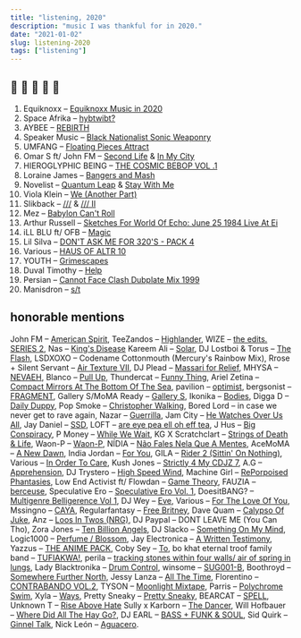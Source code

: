 ```yaml
---
title: "listening, 2020"
description: "music I was thankful for in 2020."
date: "2021-01-02"
slug: listening-2020
tags: ["listening"]
---
```


## :goat: :goat: :goat: :goat: :goat:

1. Equiknoxx – [Equiknoxx Music in 2020](https://equiknoxxmusic.bandcamp.com/album/equiknoxx-music-in-2020)
2. Space Afrika – [hybtwibt?](https://space-afrika.bandcamp.com/album/hybtwibt)
3. AYBEE – [REBIRTH](https://deepblakmusic.bandcamp.com/album/aybee-rebirth-ep-dbr-v034)
4. Speaker Music – [Black Nationalist Sonic Weaponry](https://speakermusic.bandcamp.com/album/black-nationalist-sonic-weaponry) 
5. UMFANG – [Floating Pieces Attract](https://umfang.bandcamp.com/track/floating-pieces-attract)
6. Omar S ft/ John FM – [Second Life](https://omar-s.bandcamp.com/track/second-life) & [In My City](https://omar-s.bandcamp.com/track/in-my-city)
7. HIEROGLYPHIC BEING – [THE COSMIC BEBOP VOL .1](https://hieroglyphicbeingofficial.bandcamp.com/album/the-cosmic-bebop-vol-1)
8. Loraine James – [Bangers and Mash](https://lorainejames.bandcamp.com/album/bangers-and-mash)
9. Novelist – [Quantum Leap](https://novelistguy.bandcamp.com/album/quantum-leap) & [Stay With Me](https://novelistguy.bandcamp.com/track/stay-with-me)
10. Viola Klein – [We (Another Part)](https://meakusma.bandcamp.com/track/we-another-part)
11. Slikback – [///](https://slikback.bandcamp.com/album/-) & [/// II](https://slikback.bandcamp.com/album/ii)
12. Mez – [Babylon Can't Roll](https://mezyeah.bandcamp.com/album/babylon-cant-roll-ep)
13. Arthur Russell – [Sketches For World Of Echo: June 25 1984 Live At Ei](https://arthurrussell.bandcamp.com/album/sketches-for-world-of-echo-june-25-1984-live-at-ei)
14. iLL BLU ft/ OFB – [Magic](https://www.youtube.com/watch?v=JUKlIHIYvAw)
15. Lil Silva – [DON'T ASK ME FOR 320'S - PACK 4](https://lilsilva.bandcamp.com/album/dont-ask-me-for-320s-pack-4)
16. Various – [HAUS OF ALTR 10](https://hausofaltr.bandcamp.com/album/hoa010)
17. YOUTH – [Grimescapes](https://theyouthlabel.bandcamp.com/album/grimescapes-yo8th)
18. Duval Timothy – [Help](https://duvaltimothy.bandcamp.com/album/help)
19. Persian – [Cannot Face Clash Dubplate Mix 1999](https://persian1.bandcamp.com/track/cannot-face-clash-dubplate-mix-1999)
20. Manisdron – [s/t](https://liesrecords.bandcamp.com/album/s-t-ep)

## honorable mentions

John FM – [American Spirit](https://johnfm.bandcamp.com/album/american-spirit),
TeeZandos – [Highlander](https://www.youtube.com/watch?v=CvwNQVZlQv4),
WIZE – [the edits. SERIES 2](https://wizetheproducer.bandcamp.com/album/the-edits-series-2),
Nas – [King's Disease](https://www.youtube.com/watch?v=6mjNY53ORuA&list=PLxA687tYuMWjL3r09WBJJ7sGou3MQbcLa)
Kareem Ali – [Solar](https://kareemali19.bandcamp.com/album/solar),
DJ Lostboi & Torus – [The Flash](https://queeste.bandcamp.com/album/the-flash),
LSDXOXO – Codename Cottonmouth (Mercury's Rainbow Mix),
Rrose + Silent Servant – [Air Texture VII](https://airtexture.bandcamp.com/album/air-texture-vii),
DJ Plead – [Massari for Relief](https://djplead.bandcamp.com/album/massari-for-relief),
MHYSA – [NEVAEH](https://mhysa301.bandcamp.com/album/nevaeh),
Blanco – [Pull Up](https://www.youtube.com/watch?v=x8FuPy-IXkM),
Thundercat – [Funny Thing](https://www.youtube.com/watch?v=lSrKfSDwIi0),
Ariel Zetina – [Compact Mirrors At The Bottom Of The Sea](https://arielzetina.bandcamp.com/track/compact-mirrors-at-the-bottom-of-the-sea),
pavilion – [optimist](https://10961.bandcamp.com/album/optimist),
bergsonist – [FRAGMENT](https://bergsonist.bandcamp.com/track/fragment),
Gallery S/MoMA Ready – [Gallery S](https://momaready.bandcamp.com/album/gallery-s),
Ikonika – [Bodies](https://ikonika.bandcamp.com/album/bodies),
Digga D – [Daily Duppy](https://www.youtube.com/watch?v=K_vdaZ2NesI),
Pop Smoke – [Christopher Walking](https://www.youtube.com/watch?v=oib2gIA0W4k),
Bored Lord – in case we never get to rave again,
Nazar – [Guerrilla](https://nazar.bandcamp.com/album/guerrilla),
Jam City – [He Watches Over Us All](https://twitter.com/jam_city_music/status/1220078286144929794?s=20),
Jay Daniel – [SSD](https://watusihigh.bandcamp.com/album/ssd),
LOFT – [are eye pea ell oh eff tea](https://aya-yco.bandcamp.com/album/are-eye-pea-ell-oh-eff-tea),
J Hus – [Big Conspiracy](https://www.youtube.com/watch?v=Fw-cPUzUoig&list=PL9tY0BWXOZFsWAmMbjIDo2bM5x5AyNiYO),
P Money – [While We Wait](https://kingpmoney.bandcamp.com/album/while-we-wait-ep),
KG X Scratchclart – [Strings of Death & Life](https://scratchadva.bandcamp.com/track/strings-of-death-life),
Waon-P – [Waon-P](https://thetrilogytapes.bandcamp.com/album/waon-p),
NÍDIA – [Não Fales Nela Que A Mentes](https://principediscos.bandcamp.com/album/n-o-fales-nela-que-a-mentes),
AceMoMA – [A New Dawn](https://acemomabk.bandcamp.com/album/a-new-dawn-hoa007),
India Jordan – [For You](https://indiajordan.bandcamp.com/album/for-you),
GILA – [Rider 2 (Sittin' On Nothing)](https://gila-00.bandcamp.com/track/rider-2-sittin-on-nothing),
Various – [In Order To Care](https://randsrecords.bandcamp.com/album/in-order-to-care),
Kush Jones – [Strictly 4 My CDJZ 7](https://kushjones.bandcamp.com/album/strictly-4-my-cdjz-7),
A.G – [Apprehension](https://ayy-g.bandcamp.com/album/apprehension),
DJ Trystero – [High Speed Wind](https://thetrilogytapes.bandcamp.com/album/high-speed-wind),
Machine Girl – [RePorpoised Phantasies](https://machinegirl.bandcamp.com/album/reporpoised-phantasies),
Low End Activist ft/ Flowdan – [Game Theory](https://seagrave.bandcamp.com/track/game-theory-ft-flowdan),
FAUZIA – [berceuse](https://fauzia.bandcamp.com/track/berceuse),
Speculative Ero – [Speculative Ero Vol. 1](https://ominira.bandcamp.com/album/speculative-ero-vol-1),
DoesitBANG? – [Multigenre Belligerence Vol 1](https://doesitbang.bandcamp.com/album/multigenre-belligerence-vol-1),
DJ Wey – [Eve](https://djwey.bandcamp.com/album/eve-all-proceeds-donated-to-the-food-bank-for-nyc),
Various – [For The Love Of You](https://aotns.bandcamp.com/album/for-the-love-of-you),
Mssingno – [CAYA](https://mssingno.bandcamp.com/track/caya),
Regularfantasy – [Free Britney](https://regularfantasy.bandcamp.com/album/free-britney),
Dave Quam – [Calypso Of Juke](https://davequam.bandcamp.com/track/calypso-of-juke),
Anz – [Loos In Twos (NRG)](https://anzdj.bandcamp.com/album/loos-in-twos-nrg),
DJ Paypal – DONT LEAVE ME (You Can Tho),
Zora Jones – [Ten Billion Angels](https://zorajones.bandcamp.com/album/ten-billion-angels),
DJ Slacko – [Something On My Mind](https://slackk.bandcamp.com/album/something-on-my-mind),
Logic1000 – [Perfume / Blossom](https://prettysneaky.bandcamp.com/album/pretty-sneaky),
Jay Electronica – [A Written Testimony](https://www.youtube.com/watch?v=MAPDL1caNz4&list=PL-i6xydVhMuCjkv9sgj1SFdVz87eAao8P),
Yazzus – [THE ANIME PACK](https://yazzus.bandcamp.com/album/the-anime-pack),
Coby Sey – [To](https://cobysey.bandcamp.com/album/to),
bo khat eternal troof family band – [TUFIAKWA!](https://doulikeworldmusic.bandcamp.com/album/bo-khat-eternal-troof-family-band-tufiakwa),
perila – [tracking stones within four walls/ air of spring in lungs](https://perilazone.bandcamp.com/album/tracking-stones-within-four-walls-air-of-spring-in-lungs),
Lady Blacktronika – [Drum Control](https://allergyseason.bandcamp.com/album/drum-control),
winsome – [SUG001-B](https://winsomesugar.bandcamp.com/track/sug001-b),
Boothroyd – [Somewhere Further North](https://boothroyd.net/album/somewhere-further-north),
Jessy Lanza – [All The Time](https://jessylanza.bandcamp.com/album/all-the-time),
Florentino – [CONTRABANDO VOL.2](https://djflorentino.bandcamp.com/album/contrabando-vol-2),
TYSON – [Moonlight Mixtape](https://tyson.bandcamp.com/album/moonlight-mixtape),
Parris – [Polychrome Swim](https://thetrilogytapes.bandcamp.com/album/polychrome-swim),
Xyla – [Ways](https://xylasf.bandcamp.com/album/ways),
Pretty Sneaky – [Pretty Sneaky](https://prettysneaky.bandcamp.com/album/pretty-sneaky),
BEARCAT – [SPELL](https://bearcat666.bandcamp.com/album/spell),
Unknown T – [Rise Above Hate](https://www.youtube.com/watch?v=IFOkNeZUcqE&list=PLf1hrOwqId80X8s5jY48x-MKTXqXo3m_I)
Sully x Karborn – [The Dancer](https://sullyuk.bandcamp.com/album/sully-x-karborn-the-dancer),
Will Hofbauer – [Where Did All The Hay Go?](https://thirdplacerecords.bandcamp.com/album/will-hofbauer-where-did-all-the-hay-go),
DJ EARL – [BASS + FUNK & SOUL](https://djearlteklife.bandcamp.com/album/mtxlt190-bass-funk-soul),
Sid Quirk – [Ginnel Talk](https://sidquirk.bandcamp.com/album/ginnel-talk),
Nick León – [Aguacero](https://nicknoexit.bandcamp.com/album/aguacero).

